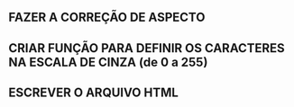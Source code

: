 ## FAZER A CORREÇÃO DE ASPECTO

## CRIAR FUNÇÃO PARA DEFINIR OS CARACTERES NA ESCALA DE CINZA (de 0 a 255)

## ESCREVER O ARQUIVO HTML
